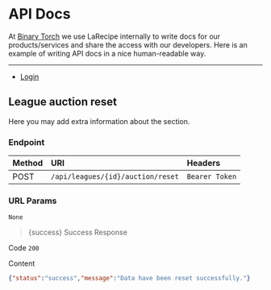# API Docs

At [Binary Torch](https://binarytorch.com.my/) we use LaRecipe internally to write docs for our products/services and share the access with our developers. Here is an example of writing API docs in a nice human-readable way.

---

- [Login](#login_social)

<a name="auction_reset"></a>
## League auction reset

Here you may add extra information about the section.

### Endpoint

|Method|URI|Headers|
|:-|:-|:-|
|POST|`/api/leagues/{id}/auction/reset`|`Bearer Token`|

### URL Params

```text
None
```
> {success} Success Response

Code `200`

Content

```json
{"status":"success","message":"Data have been reset successfully."}
```
